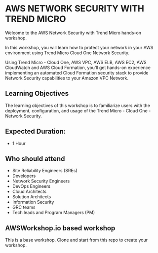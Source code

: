 # AWS NETWORK SECURITY WITH TREND MICRO

Welcome to the AWS Network Security with Trend Micro hands-on workshop.

In this workshop, you will learn how to protect your network in your AWS environment using Trend Micro Cloud One Network Security.

Using Trend Micro - Cloud One, AWS VPC, AWS ELB, AWS EC2, AWS CloudWatch and AWS Cloud Formation, you’ll get hands-on experience implementing an automated Cloud Formation security stack to provide Network Security capabilities to your Amazon VPC Network.

## Learning Objectives
The learning objectives of this workshop is to familiarize users with the deployment, configuration, and usage of the Trend Micro - Cloud One - Network Security.

## Expected Duration:
- 1 Hour

## Who should attend
- Site Reliability Engineers (SREs)
- Developers
- Network Security Engineers
- DevOps Engineers
- Cloud Architects
- Solution Architects
- Information Security
- GRC teams
- Tech leads and Program Managers (PM)


## AWSWorkshop.io based workshop 

This is a base workshop.  Clone and start from this repo to create your workshop.
